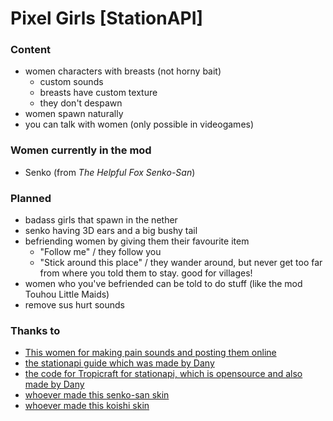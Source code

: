 # Pixel Girls [StationAPI]

### Content

- women characters with breasts (not horny bait)
  - custom sounds
  - breasts have custom texture
  - they don't despawn
- women spawn naturally
- you can talk with women (only possible in videogames)

### Women currently in the mod

- Senko (from _The Helpful Fox Senko-San_)

### Planned
- badass girls that spawn in the nether
- senko having 3D ears and a big bushy tail
- befriending women by giving them their favourite item
  - "Follow me" / they follow you
  - "Stick around this place" / they wander around, but never get too far from where you told them to stay. good for villages!
- women who you've befriended can be told to do stuff (like the mod Touhou Little Maids)
- remove sus hurt sounds

### Thanks to
- [This women for making pain sounds and posting them online](https://freesound.org/people/MadamVicious/sounds/218190/)
- [the stationapi guide which was made by Dany](https://stationapi.wiki/)
- [the code for Tropicraft for stationapi, which is opensource and also made by Dany](https://github.com/DanyGames2014/Tropicraft/tree/master/src/main/java/net/danygames2014/tropicraft/mixin/scalearmor)
- [whoever made this senko-san skin](https://www.minecraftskins.com/skin/20162484/senko/)
- [whoever made this koishi skin](https://www.planetminecraft.com/skin/koishi-komeiji-brambly-rose-garden/)